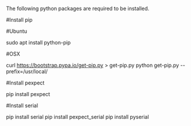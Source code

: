 



The following python packages are required to be installed.


#Install pip

#Ubuntu

sudo apt install python-pip

#OSX

curl https://bootstrap.pypa.io/get-pip.py > get-pip.py
python get-pip.py --prefix=/usr/local/

#Install pexpect

pip install pexpect


#Install serial

pip install serial
pip install pexpect_serial
pip install pyserial
